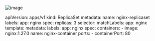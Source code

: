 ![image](https://github.com/user-attachments/assets/a6bad3b3-fbc4-4494-ae40-44b3bf3c496b)


apiVersion: apps/v1
kind: ReplicaSet
metadata:
  name: nginx-replicaset
  labels:
    app: nginx
spec:
  replicas: 3
  selector:
    matchLabels:
      app: nginx
  template:
    metadata:
      labels:
        app: nginx
    spec:
      containers:
      - image: nginx:1.27.0
        name: nginx-container
        ports:
          - containerPort: 80
